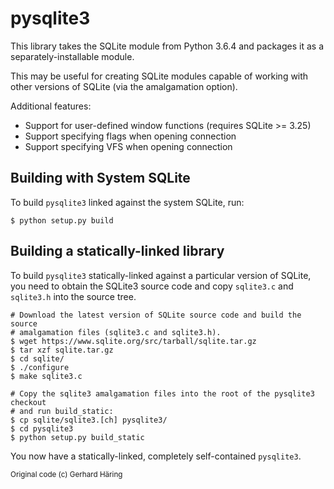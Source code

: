pysqlite3
=========

This library takes the SQLite module from Python 3.6.4 and packages it as a
separately-installable module.

This may be useful for creating SQLite modules capable of working with other
versions of SQLite (via the amalgamation option).

Additional features:

* Support for user-defined window functions (requires SQLite >= 3.25)
* Support specifying flags when opening connection
* Support specifying VFS when opening connection

Building with System SQLite
---------------------------

To build `pysqlite3` linked against the system SQLite, run:

```
$ python setup.py build
```

Building a statically-linked library
------------------------------------

To build `pysqlite3` statically-linked against a particular version of SQLite,
you need to obtain the SQLite3 source code and copy `sqlite3.c` and `sqlite3.h`
into the source tree.

```
# Download the latest version of SQLite source code and build the source
# amalgamation files (sqlite3.c and sqlite3.h).
$ wget https://www.sqlite.org/src/tarball/sqlite.tar.gz
$ tar xzf sqlite.tar.gz
$ cd sqlite/
$ ./configure
$ make sqlite3.c

# Copy the sqlite3 amalgamation files into the root of the pysqlite3 checkout
# and run build_static:
$ cp sqlite/sqlite3.[ch] pysqlite3/
$ cd pysqlite3
$ python setup.py build_static
```

You now have a statically-linked, completely self-contained `pysqlite3`.

<small>Original code (c) Gerhard Häring</small>
